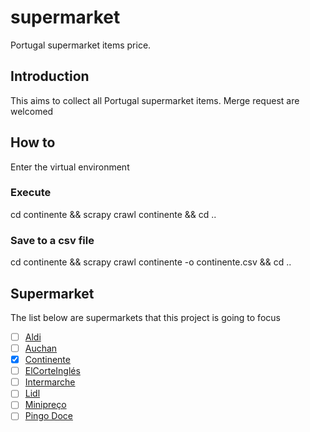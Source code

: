 # supermarket

Portugal supermarket items price.  

## Introduction

This aims to collect all Portugal supermarket items.
Merge request are welcomed

## How to

Enter the virtual environment

### Execute
cd continente && scrapy crawl continente && cd ..  

### Save to a csv file
cd continente && scrapy crawl continente -o continente.csv && cd ..  

## Supermarket

The list below are supermarkets that this project is going to focus

- [ ] [Aldi](https://www.aldi.pt/)
- [ ] [Auchan](https://www.auchan.pt/)
- [x] [Continente](https://www.continente.pt/)
- [ ] [ElCorteInglés](https://www.elcorteingles.pt/)
- [ ] [Intermarche](https://www.intermarche.pt/)
- [ ] [Lidl](https://www.lidl.pt/)
- [ ] [Minipreço](https://www.minipreco.pt/)
- [ ] [Pingo Doce](https://www.pingodoce.pt/)
